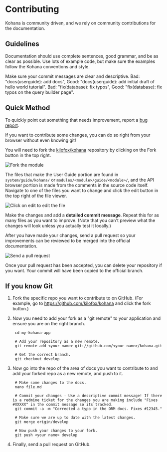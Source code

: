 # Contributing

Kohana is community driven, and we rely on community contributions for the documentation.

## Guidelines

Documentation should use complete sentences, good grammar, and be as clear as possible.  Use lots of example code, but make sure the examples follow the Kohana conventions and style.

Make sure your commit messages are clear and descriptive.  Bad: "docs(userguide): add docs",  Good: "docs(userguide): add initial draft of hello world tutorial".  Bad: "fix(database): fix typos",  Good: "fix(database): fix typos on the query builder page".

## Quick Method

To quickly point out something that needs improvement, report a [bug report](https://github.com/kilofox/kohana/issues/new).

If you want to contribute some changes, you can do so right from your browser without even knowing git!

You will need to fork the [kilofox/kohana](https://github.com/kilofox/kohana) repository by clicking on the Fork button in the top right.

![Fork the module](contrib-github-fork.png)

The files that make the User Guide portion are found in `system/guide/kohana/` or `modules/<module>/guide/<module>/`, and the API browser portion is made from the comments in the source code itself.  Navigate to one of the files you want to change and click the edit button in the top right of the file viewer.

![Click on edit to edit the file](contrib-github-edit.png)

Make the changes and add a **detailed commit message**.  Repeat this for as many files as you want to improve. (Note that you can't preview what the changes will look unless you actually test it locally.)

After you have made your changes, send a pull request so your improvements can be reviewed to be merged into the official documentation.

![Send a pull request](contrib-github-pull.png)

Once your pull request has been accepted, you can delete your repository if you want.  Your commit will have been copied to the official branch.

## If you know Git

1. Fork the specific repo you want to contribute to on GitHub. (For example, go to https://github.com/kilofox/kohana and click the fork button.)

2. Now you need to add your fork as a "git remote" to your application and ensure you are on the right branch.

		cd my-kohana-app

		# Add your repository as a new remote.
		git remote add <your name> git://github.com/<your name>/kohana.git
		
		# Get the correct branch.
		git checkout develop

3. Now go into the repo of the area of docs you want to contribute to and add your forked repo as a new remote, and push to it.

		# Make some changes to the docs.
		nano file.md
		
		# Commit your changes - Use a descriptive commit message! If there is a redmine ticket for the changes you are making include "Fixes #XXXXX" in the commit message so its tracked.
		git commit -a -m "Corrected a typo in the ORM docs. Fixes #12345."	
		
		# Make sure we are up to date with the latest changes.
		git merge origin/develop	
		
		# Now push your changes to your fork.
		git push <your name> develop

4. Finally, send a pull request on GitHub.
